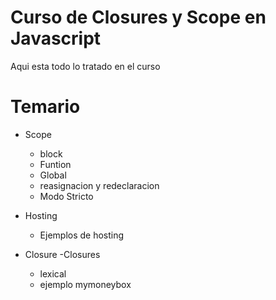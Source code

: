 # Curso de Closures y Scope en Javascript

Aqui esta todo lo tratado en el curso

# Temario
- Scope
  - block
  - Funtion
  - Global
  - reasignacion y redeclaracion
  - Modo Stricto

	
- Hosting
  * Ejemplos de hosting

- Closure
  -Closures
  - lexical
  - ejemplo mymoneybox
